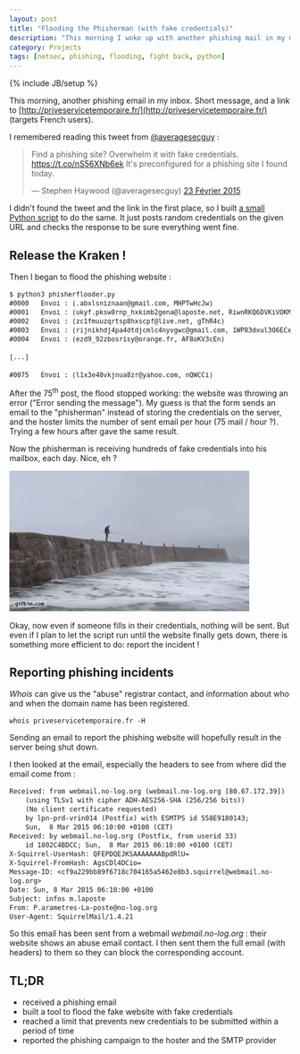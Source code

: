 ```yaml
---
layout: post
title: "Flooding the Phisherman (with fake credentials)"
description: "This morning I woke up with another phishing mail in my mailbox. I remembered @averagesecguy flooding the fake website with fake credentials, and decided to do the same."
category: Projects
tags: [netsec, phishing, flooding, fight back, python]
---
```

{% include JB/setup %}

This morning, another phishing email in my inbox. Short message, and a link to [http://priveservicetemporaire.fr/](http://priveservicetemporaire.fr/) (targets French users).

I remembered reading this tweet from [@averagesecguy](https://twitter.com/averagesecguy) :

<blockquote class="twitter-tweet" data-cards="hidden" lang="fr"><p>Find a phishing site? Overwhelm it with fake credentials. <a href="https://t.co/nS56XNb6ek">https://t.co/nS56XNb6ek</a> It&#39;s preconfigured for a phishing site I found today.</p>&mdash; Stephen Haywood (@averagesecguy) <a href="https://twitter.com/averagesecguy/status/569906030475399170">23 Février 2015</a></blockquote>
<script async src="//platform.twitter.com/widgets.js" charset="utf-8"></script>

I didn't found the tweet and the link in the first place, so I built [a small Python script](https://gist.github.com/MickaelBergem/811e6635f3054cad929a) to do the same. It just posts random credentials on the given URL and checks the response to be sure everything went fine.

<script src="https://gist.github.com/MickaelBergem/811e6635f3054cad929a.js"></script>

## Release the Kraken !

Then I began to flood the phishing website :

<pre><small>$ python3 phisherflooder.py
#0000   Envoi : (.abxlsniznaan@gmail.com, MHPTwHcJw)
#0001   Envoi : (ukyf.pksw8rnp_hxkimb2gena@laposte.net, RiwnRKQ6DVKiVOKM)
#0002   Envoi : (zc1fmuuzqrtsp8hxscpf@live.net, gThR4c)
#0003   Envoi : (rijnikhdj4pa4dtdjcmlc4nyvgwc@gmail.com, 1WP83dxul3O6ECx)
#0004   Envoi : (ezd9_92zbosrisy@orange.fr, AF8oKV3cEn)

[...]

#0075   Envoi : (l1x3e40vkjnua8zr@yahoo.com, nQWCCi)
</small></pre>

After the 75<sup>th</sup> post, the flood stopped working: the website was throwing an error ("Error sending the message").
My guess is that the form sends an email to the "phisherman" instead of storing the credentials on the server, and the hoster limits the number of sent email per hour (75 mail / hour ?). Trying a few hours after gave the same result.

Now the phisherman is receiving hundreds of fake credentials into his mailbox, each day. Nice, eh ?

![Phisherman vs Water](/assets/illustrations/phisherman.gif)

Okay, now even if someone fills in their credentials, nothing will be sent.
But even if I plan to let the script run until the website finally gets down, there is something more efficient to do: report the incident !

## Reporting phishing incidents

*Whois* can give us the "abuse" registrar contact, and information about who and when the domain name has been registered.

```
whois priveservicetemporaire.fr -H
```

Sending an email to report the phishing website will hopefully result in the server being shut down.

I then looked at the email, especially the headers to see from where did the email come from :

    Received: from webmail.no-log.org (webmail.no-log.org [80.67.172.39])
        (using TLSv1 with cipher ADH-AES256-SHA (256/256 bits))
        (No client certificate requested)
        by lpn-prd-vrin014 (Postfix) with ESMTPS id 558E9180143;
        Sun,  8 Mar 2015 06:10:00 +0100 (CET)
    Received: by webmail.no-log.org (Postfix, from userid 33)
        id 1802C4BDCC; Sun,  8 Mar 2015 06:10:00 +0100 (CET)
    X-Squirrel-UserHash: QFEPDQEJKSAAAAAAABpdRlU=
    X-Squirrel-FromHash: AgsCDl4DCio=
    Message-ID: <cf9a229bb89f6718c704165a5462e8b3.squirrel@webmail.no-log.org>
    Date: Sun, 8 Mar 2015 06:10:00 +0100
    Subject: infos m.laposte
    From: P.arametres-La-poste@no-log.org
    User-Agent: SquirrelMail/1.4.21

So this email has been sent from a webmail *webmail.no-log.org* : their website shows an abuse email contact. I then sent them the full email (with headers) to them so they can block the corresponding account.

## TL;DR

* received a phishing email
* built a tool to flood the fake website with fake credentials
* reached a limit that prevents new credentials to be submitted within a period of time
* reported the phishing campaign to the hoster and the SMTP provider
